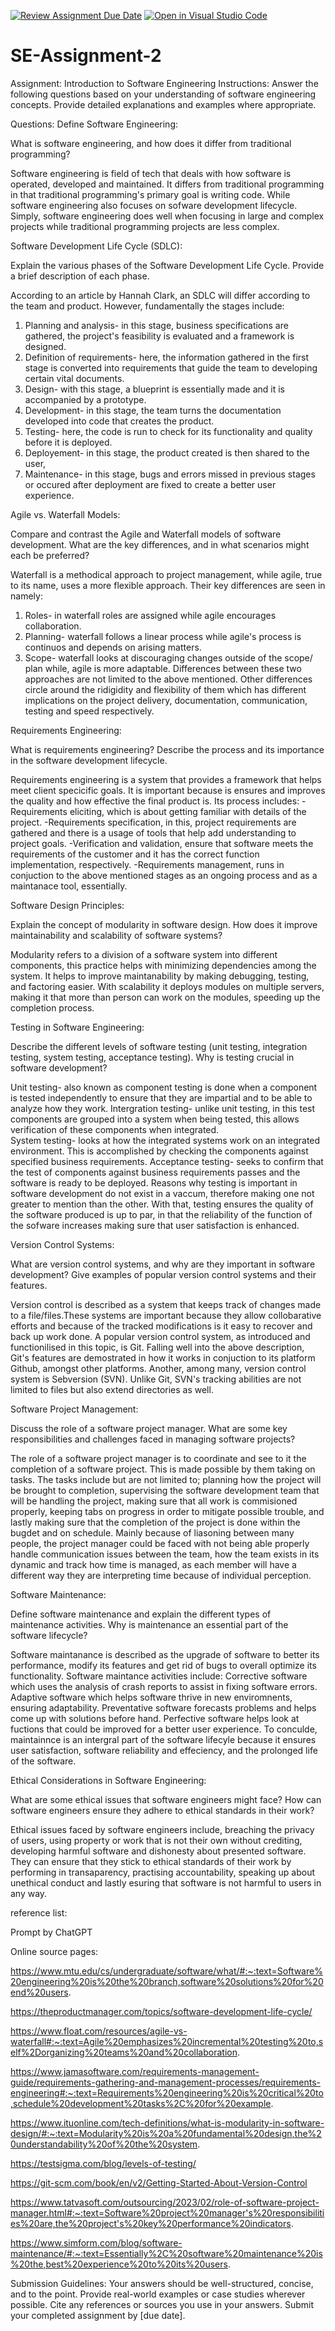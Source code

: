 [![Review Assignment Due Date](https://classroom.github.com/assets/deadline-readme-button-24ddc0f5d75046c5622901739e7c5dd533143b0c8e959d652212380cedb1ea36.svg)](https://classroom.github.com/a/-ucQIGTc)
[![Open in Visual Studio Code](https://classroom.github.com/assets/open-in-vscode-718a45dd9cf7e7f842a935f5ebbe5719a5e09af4491e668f4dbf3b35d5cca122.svg)](https://classroom.github.com/online_ide?assignment_repo_id=15244010&assignment_repo_type=AssignmentRepo)
# SE-Assignment-2
Assignment: Introduction to Software Engineering
Instructions:
Answer the following questions based on your understanding of software engineering concepts. Provide detailed explanations and examples where appropriate.

Questions:
Define Software Engineering:

What is software engineering, and how does it differ from traditional programming?

Software engineering is field of tech that deals with how software is operated, developed and maintained. It differs from traditional programming in that traditional programming's primary goal is writing code. While software engineering also focuses on sofware development lifecycle. Simply, software engineering does well when focusing in large and complex projects while traditional programming projects are less complex.

Software Development Life Cycle (SDLC):

Explain the various phases of the Software Development Life Cycle. Provide a brief description of each phase.

According to an article by Hannah Clark, an SDLC will differ according to the team and product. However, fundamentally the stages include:
1. Planning and analysis- in this stage, business specifications are gathered, the project's feasibility is evaluated and a framework is designed.
2. Definition of requirements- here, the information gathered in the first stage is converted into requirements that guide the team to developing certain vital documents.
3. Design- with this stage, a blueprint is essentially made and it is accompanied by a prototype.
4. Development- in this stage, the team turns the documentation developed into code that creates the product.
5. Testing- here, the code is run to check for its functionality and quality before it is deployed.
6. Deployement- in this stage, the product created is then shared to the user,
7. Maintenance- in this stage, bugs and errors missed in previous stages or occured after deployment are fixed to create a better user experience.

Agile vs. Waterfall Models:

Compare and contrast the Agile and Waterfall models of software development. What are the key differences, and in what scenarios might each be preferred?

Waterfall is a methodical approach to project management, while agile, true to its name, uses a more flexible approach. 
Their key differences are seen in namely:
1. Roles- in waterfall roles are assigned while agile encourages collaboration.
2. Planning- waterfall follows a linear process while agile's process is continuos and depends on arising matters.
3. Scope- waterfall looks at discouraging changes outside of the scope/ plan while, agile is more adaptable.
Differences between these two approaches are not limited to the above mentioned. Other differences circle around the ridigidity and flexibility of them which has different implications on the project delivery, documentation, communication, testing and speed respectively.

Requirements Engineering:

What is requirements engineering? Describe the process and its importance in the software development lifecycle.

Requirements engineering is a system that provides a framework that helps meet client specicific goals. It is important because is ensures and improves the quality and how effective the final product is.
Its process includes:
-Requirements eliciting, which is about getting familiar with details of the project.
-Requirements specification, in this, project requirements are gathered and there is a usage of tools that help add understanding to project goals.
-Verification and validation, ensure that software meets the requirements of the customer and it has the correct function implementation, respectively.
-Requirements management, runs in conjuction to the above mentioned stages as an ongoing process and as a maintanace tool, essentially.

Software Design Principles:

Explain the concept of modularity in software design. How does it improve maintainability and scalability of software systems?

Modularity refers to a division of a software system into different components, this practice helps with minimizing dependencies among the system. It helps to improve maintanability by making debugging, testing, and factoring easier. With scalability it deploys modules on multiple servers, making it that more than person can work on the modules, speeding up the completion process.

Testing in Software Engineering:

Describe the different levels of software testing (unit testing, integration testing, system testing, acceptance testing). Why is testing crucial in software development?

Unit testing- also known as component testing is done when a component is tested independently to ensure that they are impartial and to be able to analyze how they work.
Intergration testing- unlike unit testing, in this test components are grouped into a system when being tested, this allows verification of these components when integrated.  
System testing- looks at how the integrated systems work on an integrated environment. This is accomplished by checking the components against specified business requirements.
Acceptance testing- seeks to confirm that the test of components against business requirements passes and the software is ready to be deployed.
Reasons why testing is important in software development do not exist in a vaccum, therefore making one not greater to mention than the other. With that, testing ensures the quality of the software produced is up to par, in that the reliability of the function of the sofware increases making sure that user satisfaction is enhanced.

Version Control Systems:

What are version control systems, and why are they important in software development? Give examples of popular version control systems and their features.

Version control is described as a system that keeps track of changes made to a file/files.These systems are important because they allow collobarative efforts and because of the tracked modifications is it easy to recover and back up work done. A popular version control system, as introduced and functionilised in this topic, is Git. Falling well into the above description, Git's features are demostrated in how it works in conjuction to its platform Github, amongst other platforms. Another, among many, version control system is Sebversion (SVN). Unlike Git, SVN's tracking abilities are not limited to files but also extend directories as well. 

Software Project Management:

Discuss the role of a software project manager. What are some key responsibilities and challenges faced in managing software projects?

The role of a software project manager is to coordinate and see to it the completion of a software project. This is made possible by them taking on tasks. The tasks include but are not limited to; planning how the project will be brought to completion, supervising the software development team that will be handling the project, making sure that all work is commisioned properly, keeping tabs on progress in order to mitigate possible trouble, and lastly making sure that the completion of the project is done within the bugdet and on schedule. Mainly because of liasoning between many people, the project manager could be faced with not being able properly handle communication issues between the team, how the team exists in its dynamic and track how time is managed, as each member will have a different way they are interpreting time because of individual perception.

Software Maintenance:

Define software maintenance and explain the different types of maintenance activities. Why is maintenance an essential part of the software lifecycle?

Software maintanance is described as the upgrade of software to better its performance, modify its features and get rid of bugs to overall optimize its functionality. 
Software maintance activities include: 
Corrective software which uses the analysis of crash reports to assist in fixing software errors.
Adaptive software which helps software thrive in new enviromnents, ensuring adaptability.
Preventative software forecasts problems and helps come up with solutions before hand.
Perfective software helps look at fuctions that could be improved for a better user experience.
To conculde, maintainnce is an intergral part of the software lifecyle because it ensures user satisfaction, software reliability and effeciency, and the prolonged life of the software.

Ethical Considerations in Software Engineering:

What are some ethical issues that software engineers might face? How can software engineers ensure they adhere to ethical standards in their work? 

Ethical issues faced by software engineers include, breaching the privacy of users, using property or work that is not their own without crediting, developing harmful software and dishonesty about presented software. They can ensure that they stick to ethical standards of their work by performing in transaparency, practising accountability, speaking up about unethical conduct and lastly esuring that software is not harmful to users in any way.

reference list:

Prompt by ChatGPT

Online source pages:

https://www.mtu.edu/cs/undergraduate/software/what/#:~:text=Software%20engineering%20is%20the%20branch,software%20solutions%20for%20end%20users.

https://theproductmanager.com/topics/software-development-life-cycle/

https://www.float.com/resources/agile-vs-waterfall#:~:text=Agile%20emphasizes%20incremental%20testing%20to,self%2Dorganizing%20teams%20and%20collaboration.

https://www.jamasoftware.com/requirements-management-guide/requirements-gathering-and-management-processes/requirements-engineering#:~:text=Requirements%20engineering%20is%20critical%20to,schedule%20development%20tasks%2C%20for%20example.

https://www.ituonline.com/tech-definitions/what-is-modularity-in-software-design/#:~:text=Modularity%20is%20a%20fundamental%20design,the%20understandability%20of%20the%20system.

https://testsigma.com/blog/levels-of-testing/

https://git-scm.com/book/en/v2/Getting-Started-About-Version-Control

https://www.tatvasoft.com/outsourcing/2023/02/role-of-software-project-manager.html#:~:text=Software%20project%20manager's%20responsibilities%20are,the%20project's%20key%20performance%20indicators.

https://www.simform.com/blog/software-maintenance/#:~:text=Essentially%2C%20software%20maintenance%20is%20the,best%20experience%20to%20its%20users.

Submission Guidelines:
Your answers should be well-structured, concise, and to the point.
Provide real-world examples or case studies wherever possible.
Cite any references or sources you use in your answers.
Submit your completed assignment by [due date].
